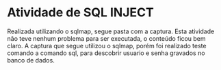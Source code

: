 # Atividade de SQL INJECT

Realizada utilizando o sqlmap, segue pasta com a captura. Esta atividade não teve nenhum problema para ser executada, o conteúdo ficou bem claro. A captura que segue utilizou o sqlmap, porém foi realizado teste comando a comando sql, para descobrir usuario e senha gravados no banco de dados.
